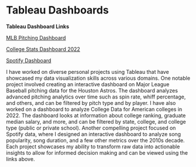 # Tableau Dashboards


**Tableau Dashboard Links**

[MLB Pitching Dashboard ](https://public.tableau.com/app/profile/suraj.swarup/viz/PitchingDashboard_SSwar/Dashboard1)

[College Stats Dashboard 2022](https://public.tableau.com/app/profile/suraj.swarup/viz/AmericanCollege2022/Dashboard1)

[Spotify Dashboard ](https://public.tableau.com/app/profile/suraj.swarup/viz/SpotifyDashboard_SSwar/Dashboard1)

I have worked on diverse personal projects using Tableau that have showcased my data visualization skills 
across various domains. One notable project involved creating an interactive dashboard on Major League Baseball 
pitching data for the Houston Astros. The dashboard analyzes advanced pitching analytics over time such as spin 
rate, whiff percentage, and others, and can be filtered by pitch type and by player. I have also worked on a dashboard 
to analyze College Data for American colleges in 2022. The dashboard looks at information about college ranking, graduate 
median salary, and more, and can be filtered by state, college, and college type (public or private school). Another 
compelling project focused on Spotify data, where I designed an interactive dashboard to analyze song popularity, song 
duration, and a few other metrics over the 2010s decade. Each project showcases my ability to transform raw data into 
actionable insights to allow for informed decision making and can be viewed using the links above.
